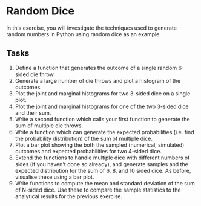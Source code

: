 # Random Dice

In this exercise, you will investigate the techniques used to generate random numbers in Python using random dice as an example.

## Tasks

 1. Define a function that generates the outcome of a single random 6-sided die throw.
 2. Generate a large number of die throws and plot a histogram of the outcomes.
 3. Plot the joint and marginal histograms for two 3-sided dice on a single plot.
 4. Plot the joint and marginal histograms for one of the two 3-sided dice and their sum.
 5. Write a second function which calls your first function to generate the sum of multiple die throws.
 6. Write a function which can generate the expected probabilities (i.e. find the probability distribution) of the sum of multiple dice.
 7. Plot a bar plot showing the both the sampled (numerical, simulated) outcomes and expected probabilities for two 4-sided dice.
 8. Extend the functions to handle multiple dice with different numbers of sides (if you haven't done so already), and generate samples and the expected distribution for the sum of 6, 8, and 10 sided dice. As before, visualise these using a bar plot.
 9. Write functions to compute the mean and standard deviation of the sum of N-sided dice. Use these to compare the sample statistics to the analytical results for the previous exercise.
